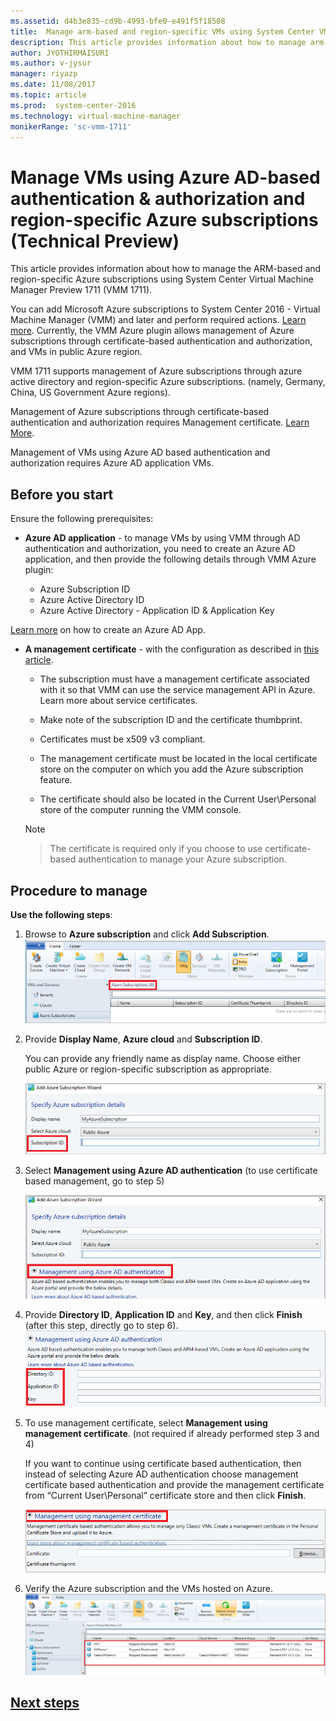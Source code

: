 ```yaml
---
ms.assetid: d4b3e835-cd9b-4993-bfe0-e491f5f18508
title:  Manage arm-based and region-specific VMs using System Center VMM preview 1711.
description: This article provides information about how to manage arm-based and region-specific VMs using VMM 1711.
author: JYOTHIRMAISURI
ms.author: v-jysur
manager: riyazp
ms.date: 11/08/2017
ms.topic: article
ms.prod:  system-center-2016
ms.technology: virtual-machine-manager
monikerRange: 'sc-vmm-1711'
---
```


# Manage VMs using Azure AD-based authentication & authorization and region-specific Azure subscriptions (Technical Preview)

This article provides information about how to manage the ARM-based and region-specific Azure subscriptions using System Center Virtual Machine Manager Preview 1711 (VMM 1711).

You can add Microsoft Azure subscriptions to System Center 2016 - Virtual Machine Manager (VMM) and later and perform required actions. [Learn more](azure-subscription.md). Currently, the VMM Azure plugin  allows management of Azure subscriptions through certificate-based authentication and authorization, and VMs in public Azure region.

VMM 1711 supports management of Azure subscriptions through azure active directory and region-specific Azure subscriptions. (namely, Germany, China, US Government Azure regions).

Management of Azure subscriptions through certificate-based authentication and authorization requires Management certificate. [Learn More](https://docs.microsoft.com/en-us/azure/azure-api-management-certs).

Management of  VMs using Azure AD based authentication and authorization requires Azure AD application VMs.


## Before you start

Ensure the following prerequisites:

- **Azure AD application** - to manage VMs by using VMM through AD authentication and authorization, you need to create an Azure AD application, and then provide the following details through VMM Azure plugin:

    -	Azure Subscription ID
    -   Azure Active Directory ID
    - 	Azure Active Directory - Application ID & Application Key

 [Learn more]((https://technet.microsoft.com/en-us/system-center-docs/vmm/manage/manage-add-azure-subscription)) on how to create an Azure AD App.  

- **A management certificate** - with the configuration as described in [this article](https://technet.microsoft.com/en-us/system-center-docs/vmm/manage/manage-add-azure-subscription).

    - The subscription must have a management certificate associated with it so that VMM can use the service management API in Azure. Learn more about service certificates.

    - Make note of the subscription ID and the certificate thumbprint.
    - Certificates must be x509 v3 compliant.
    - The management certificate must be located in the local certificate store on the computer on which you add the Azure subscription feature.  
    - The certificate should also be located in the Current User\Personal store of the computer running the VMM console.

	> [!NOTE]

    > The certificate is required only if you choose to use certificate-based authentication to manage your Azure subscription.

## Procedure to manage

**Use the following steps**:

1.	Browse to **Azure subscription** and click **Add Subscription**.
![add subscription](media\azure-arm-based\add-subscription.png)

2. Provide **Display Name**, **Azure cloud** and **Subscription ID**.

    You can provide any friendly name as display name. Choose either public Azure or region-specific subscription as appropriate.

    ![add subscription id](media\azure-arm-based\add-subscription-id.png)

3. Select **Management using Azure AD authentication** (to use certificate based management, go to step 5)

    ![select authentication](media\azure-arm-based\azure-ad-authentication.png)

4. Provide **Directory ID**, **Application ID** and **Key**, and then click **Finish** (after this step, directly go to step 6).
![ad authentication details](media\azure-arm-based\management-using-ad.png)

5. To use management certificate, select **Management using management certificate**.  (not required if already performed step 3 and 4)

    If you want to continue using certificate based authentication, then instead of selecting Azure AD authentication choose management certificate based authentication and provide the management certificate from “Current User\Personal” certificate store and then click **Finish**.

    ![select authentication](media\azure-arm-based\management-using-certificate.png)

6. Verify the Azure subscription and the VMs hosted on Azure.
![verify subscription authentication](media\azure-arm-based\verify-azure-subscription.png)


## [Next steps](https://technet.microsoft.com/en-us/library/mt125377)
